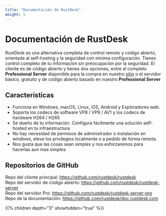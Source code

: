 ```yaml
---
title: "Documentación de RustDesk"
weight: 1
---
```


# Documentación de RustDesk

RustDesk es una alternativa completa de control remoto y código abierto, orientada al self-hosting y la seguridad con minima configuración. Tienes control completo de tu información sin preocupación por la seguridad. El cliente es de código abierto y tienes dos opciones, entre el completo <b>Professional Server</b> disponible para la compra en nuestro [sitio](https://rustdesk.com) o el servidor básico, gratuito y de código abierto basado en nuestro <b>Professional Server</b>

## Características
- Funciona en Windows, macOS, Linux, iOS, Android y Exploradores web.
- Soporta los codecs de software VP8 / VP9 / AV1 y los codecs de hardware H264 / H265
- Se dueño de tu información. Configura fácilmente una solución self-hosted en tu infraestructura
- No hay necesidad de permisos de administrador o instalación en windows, eleve los privilegios localmente o a pedido de forma remota.
- Nos gusta que las cosas sean simples y nos esforzaremos para hacerlas aun mas simples

## Repositorios de GitHub

Repo del cliente principal: https://github.com/rustdesk/rustdesk</br>
Repo del servidor de código abierto: https://github.com/rustdesk/rustdesk-server</br>
Repo del servidor Pro: https://github.com/rustdesk/rustdesk-server-pro</br>
Repo de la documentación: https://github.com/rustdesk/doc.rustdesk.com</br>

{{% children depth="3" showhidden="true" %}}
